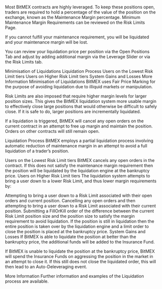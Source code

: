 Most BitMEX contracts are highly leveraged. To keep these positions open, traders are required to hold a percentage of the value of the position on the exchange, known as the Maintenance 
Margin percentage. Minimum Maintenance Margin Requirements can be reviewed on the Risk Limits Page.

If you cannot fulfill your maintenance requirement, you will be liquidated and your maintenance margin will be lost.

You can review your liquidation price per position via the Open Positions Tab and adjust by adding additional margin via the Leverage Slider or via the Risk Limits tab.

Minimisation of Liquidations
Liquidation Process
Users on the Lowest Risk Limit tiers
Users on Higher Risk Limit tiers
System Gains and Losses
More Information
Minimisation of Liquidations
BitMEX uses Fair Price Marking for the purpose of avoiding liquidation due to illiquid markets or manipulation.

Risk Limits are also imposed that require higher margin levels for larger position sizes. This gives the BitMEX liquidation system more usable margin to effectively close large positions that 
would otherwise be difficult to safely close. If it is safe to do, larger positions are incrementally liquidated.

If a liquidation is triggered, BitMEX will cancel any open orders on the current contract in an attempt to free up margin and maintain the position. Orders on other contracts will still remain open.

Liquidation Process
BitMEX employs a partial liquidation process involving automatic reduction of maintenance margin in an attempt to avoid a full liquidation of a trader’s position.

Users on the Lowest Risk Limit tiers
BitMEX cancels any open orders in the contract.
If this does not satisfy the maintenance margin requirement then the position will be liquidated by the liquidation engine at the bankruptcy price.
Users on Higher Risk Limit tiers
The liquidation system attempts to bring a user down to a lower Risk Limit, and thus lower margin requirements by:

Attempting to bring a user down to a Risk Limit associated with their open orders and current position.
Cancelling any open orders and then attempting to bring a user down to a Risk Limit associated with their current position.
Submitting a FillOrKill order of the difference between the current Risk Limit position size and the position size to satisfy the margin requirement to avoid liquidation.
If the position is still in liquidation then the entire position is taken over by the liquidation engine and a limit order to close the position is placed at the bankruptcy price.
System Gains and Losses
If BitMEX is able to liquidate the position at better than the bankruptcy price, the additional funds will be added to the Insurance Fund.

If BitMEX is unable to liquidate the position at the bankruptcy price, BitMEX will spend the Insurance Funds on aggressing the position in the market in an attempt to close it. If this still does not 
close the liquidated order, this will then lead to an Auto-Deleveraging event.

More Information
Further information and examples of the Liquidation process are available.
